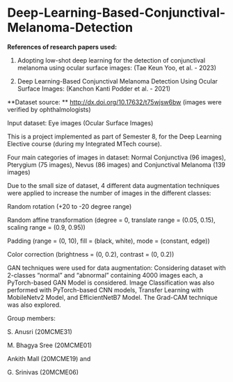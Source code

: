 # Deep-Learning-Based-Conjunctival-Melanoma-Detection

**References of research papers used:**
1. Adopting low-shot deep learning for the detection of conjunctival melanoma using ocular surface images: (Tae Keun Yoo, et al. - 2023)


2. Deep Learning-Based Conjunctival Melanoma Detection Using Ocular Surface Images: (Kanchon Kanti Podder et al. - 2021)


**Dataset source: ** http://dx.doi.org/10.17632/t75wjsw6bw  (images were verified by ophthalmologists) 

Input dataset: Eye images (Ocular Surface Images)



This is a project implemented as part of Semester 8, for the Deep Learning Elective course (during my Integrated MTech course).



Four main categories of images in dataset: Normal Conjunctiva (96 images), Pterygium (75 images), Nevus (86 images) and Conjunctival Melanoma (139 images)

Due to the small size of dataset, 4 different data augmentation techniques were applied to increase the number of images in the different classes:

Random rotation                              (+20 to -20 degree range)

Random affine transformation      (degree = 0, translate range = (0.05, 0.15), scaling range = (0.9, 0.95))

Padding                                               (range = (0, 10), fill = (black, white), mode = (constant, edge))

Color correction                                (brightness = (0, 0.2), contrast = (0, 0.2)) 



GAN techniques were used for data augmentation:  Considering dataset with 2-classes “normal” and “abnormal” containing 4000 images each, a PyTorch-based GAN Model is considered.
Image Classification was also performed with PyTorch-based CNN models, Transfer Learning with MobileNetv2 Model, and EfficientNetB7 Model.
The Grad-CAM technique was also explored.


Group members:

S. Anusri (20MCME31)

M. Bhagya Sree (20MCME01)

Ankith Mall (20MCME19) and

G. Srinivas (20MCME06)



